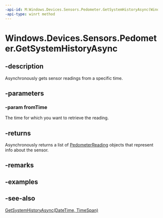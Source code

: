 ----api-id: M:Windows.Devices.Sensors.Pedometer.GetSystemHistoryAsync(Windows.Foundation.DateTime)
-api-type: winrt method
---<!-- Method syntaxpublic Windows.Foundation.IAsyncOperation<Windows.Foundation.Collections.IVectorView<Windows.Devices.Sensors.PedometerReading>> GetSystemHistoryAsync(Windows.Foundation.DateTime fromTime)--># Windows.Devices.Sensors.Pedometer.GetSystemHistoryAsync## -descriptionAsynchronously gets sensor readings from a specific time.## -parameters### -param fromTimeThe time for which you want to retrieve the reading.## -returnsAsynchronously returns a list of [PedometerReading](pedometerreading.md) objects that represent info about the sensor.## -remarks## -examples## -see-also[GetSystemHistoryAsync(DateTime, TimeSpan)](pedometer_getsystemhistoryasync_1411492076.md)